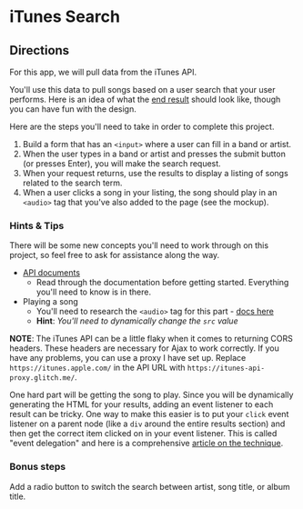 # iTunes Search

## Directions

For this app, we will pull data from the iTunes API. 

You'll use this data to pull songs based on a user search that your user performs. Here is an idea of what the [end result](musicapp.jpg) should look like, though you can have fun with the design.

Here are the steps you'll need to take in order to complete this project.

1. Build a form that has an `<input>` where a user can fill in a band or artist.
2. When the user types in a band or artist and presses the submit button (or presses Enter), you will make the search request.
3. When your request returns, use the results to display a listing of songs related to the search term.
4. When a user clicks a song in your listing, the song should play in an `<audio>` tag that you've also added to the page (see the mockup).

### Hints & Tips

There will be some new concepts you'll need to work through on this project, so feel free to ask for assistance along the way.

- [API documents](https://affiliate.itunes.apple.com/resources/documentation/itunes-store-web-service-search-api/)
  - Read through the documentation before getting started. Everything you'll need to know is in there. 
- Playing a song
  - You'll need to research the `<audio>` tag for this part - [docs here](https://developer.mozilla.org/en-US/docs/Web/HTML/Element/audio)
  - **Hint**: _You'll need to dynamically change the `src` value_

**NOTE**: The iTunes API can be a little flaky when it comes to returning CORS headers. These headers are necessary for Ajax to work correctly. If you have any problems, you can use a proxy I have set up. Replace `https://itunes.apple.com/` in the API URL with `https://itunes-api-proxy.glitch.me/`.

One hard part will be getting the song to play. Since you will be dynamically generating the HTML for your results, adding an event listener to each result can be tricky. One way to make this easier is to put your `click` event listener on a parent node (like a `div` around the entire results section) and then get the correct item clicked on in your event listener. This is called "event delegation" and here is a comprehensive [article on the technique](https://davidwalsh.name/event-delegate).

### Bonus steps

Add a radio button to switch the search between artist, song title, or album title.
